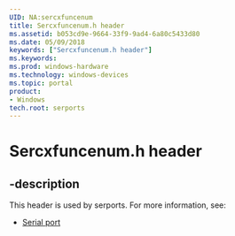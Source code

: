 ```yaml
---
UID: NA:sercxfuncenum
title: Sercxfuncenum.h header
ms.assetid: b053cd9e-9664-33f9-9ad4-6a80c5433d80
ms.date: 05/09/2018
keywords: ["Sercxfuncenum.h header"]
ms.keywords: 
ms.prod: windows-hardware
ms.technology: windows-devices
ms.topic: portal
product:
- Windows
tech.root: serports
---
```


# Sercxfuncenum.h header


## -description


This header is used by serports. For more information, see:

- [Serial port](../_serports/index.md)
